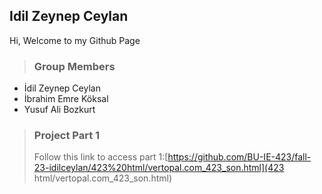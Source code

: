 ## Idil Zeynep Ceylan
Hi, 
Welcome to my Github Page

> ### Group Members
- İdil Zeynep Ceylan
- İbrahim Emre Köksal
- Yusuf Ali Bozkurt 

> ### Project Part 1
> Follow this link to access part 1:[https://github.com/BU-IE-423/fall-23-idilceylan/423%20html/vertopal.com_423_son.html](423 html/vertopal.com_423_son.html)
